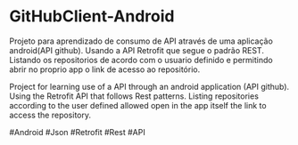 # GitHubClient-Android

Projeto para aprendizado de consumo de API através de uma aplicação android(API github). Usando a API Retrofit que segue o padrão REST. 
Listando os repositorios de acordo com o usuario definido e permitindo abrir no proprio app o link de acesso ao repositório.

Project for learning use of a API through an android application (API github). Using the Retrofit API that follows Rest patterns. 
Listing repositories according to the user defined allowed open in the app itself the link to access the repository.

#Android #Json #Retrofit #Rest #API
